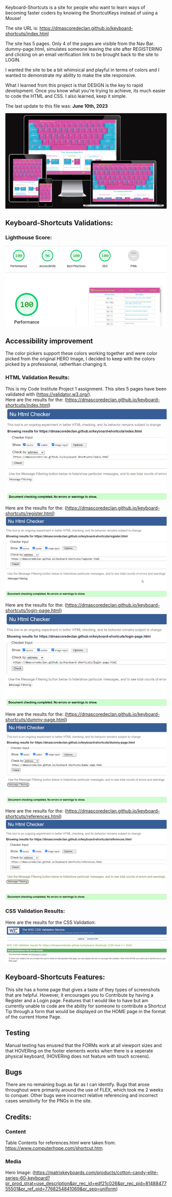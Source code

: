 Keyboard-Shortcuts is a site for people who want to learn ways of becoming faster coders by knowing the ShortcutKeys instead of using a Mouse!  

The site URL is: https://dmascoredeclan.github.io/keyboard-shortcuts/index.html

The site has 5 pages.  Only 4 of the pages are visible from the Nav Bar.  dummy-page.html, simulates someone leaving the site after REGISTERING and clicking on an email verification link to be brought back to the site to LOGIN.

I wanted the site to be a bit whimsical and playful in terms of colors and I wanted to demonstrate my ability to make the site responsive.

What I learned from this project is that DESIGN is the key to rapid development.  Once you know what you're trying to achieve, its much easier to code the HTML and CSS.  I also learned, keep it simple.

The last update to this file was: **June 10th, 2023**

![Am I Responsive](assets/images/am-i-responsive.png)

## Keyboard-Shortcuts Validations:
### Lighthouse Score:
![Lighthouse Score](assets/images/lighthouse-score.png)

## Accessibility improvement
The color pickers support these colors working together and were color picked from the original HERO Image, I decided to keep with the colors picked by a professional, ratherthan changing it.

### HTML Validation Results:
This is my Code Institute Project 1 assignment.  This sites 5 pages have been validated with (https://validator.w3.org/).  
Here are the results for the: (https://dmascoredeclan.github.io/keyboard-shortcuts/index.html) 
![Index](assets/images/index-validation.png)

Here are the results for the: (https://dmascoredeclan.github.io/keyboard-shortcuts/register.html) 
![register](assets/images/register-validation.png)

Here are the results for the: (https://dmascoredeclan.github.io/keyboard-shortcuts/login-page.html) 
![login-page](assets/images/login-page-validation.png)

Here are the results for the: (https://dmascoredeclan.github.io/keyboard-shortcuts/dummy-page.html) 
![dummy-page](assets/images/dummy-page-validation.png)

Here are the results for the: (https://dmascoredeclan.github.io/keyboard-shortcuts/references.html) 
![References](assets/images/references-validation.png)

### CSS Validation Results:
Here are the results for the CSS Validation: ![CSS](assets/images/css-validation.png)

## Keyboard-Shortcuts Features:
This site has a home page that gives a taste of they types of screenshots that are helpful.  However, it encourages you to Contribute by having a Register and a Login page.  Features that I would like to have but am currently unable to code are the ability for someone to contribute a Shortcut Tip through a form that would be displayed on the HOME page in the format of the current Home Page.

## Testing
Manual testing has enusred that the FORMs work at all viewport sizes and that HOVERing on the footer elements works when there is a seperate physical keyboard, (HOVERing does not feature with touch screens).  

## Bugs
There are no remaining bugs as far as I can identify.  Bugs that arose throughout were primarily around the use of FLEX, which took me 2 weeks to conquer.  Other bugs were incorrect relative referencing and incorrect cases sensitivity for the PNGs in the site.

## Credits:
### Content
Table Contents for references.html were taken from: https://www.computerhope.com/shortcut.htm
### Media
Hero Image: (https://matrixkeyboards.com/products/cotton-candy-elite-series-60-keyboard?pr_prod_strat=use_description&pr_rec_id=edf21c026&pr_rec_pid=8148847755501&pr_ref_pid=7768254841069&pr_seq=uniform)













